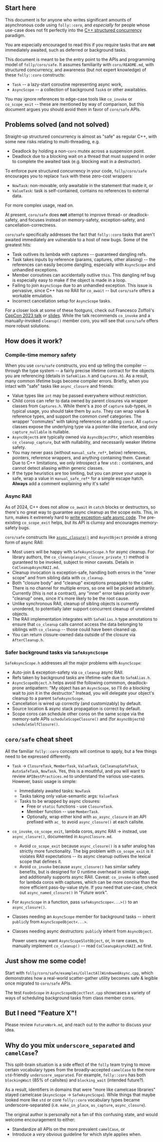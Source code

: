## Start here

This document is for anyone who writes significant amounts of asynchronous
code using `folly::coro`, and *especially* for people whose use-case does
not fit perfectly into the [C++ structured concurrency](
https://ericniebler.com/2020/11/08/structured-concurrency/) paradigm.

You are especially encouraged to read this if you require tasks that are
**not** immediately awaited, such as deferred or background tasks.

This document is meant to be the entry point to the APIs and programming
model of `folly/coro/safe`.  It assumes familiarity with `coro/README.md`,
with structured concurrency, and awareness (but not expert knowledge) of
these `folly::coro` constructs:
  - `Task` -- a lazy-start coroutine representing async work,
  - `AsyncScope` -- a collection of background `Task`s or other awaitables.

You may ignore references to edge-case tools like `co_invoke` or
`co_scope_exit` -- these are mentioned by way of comparison, but this
document argues you should avoid them in favor of `coro/safe` APIs.

## Problems solved (and not solved)

Straight-up structured concurrency is almost as "safe" as regular C++, with
some new risks relating to multi-threading, e.g.
  - Deadlock by holding a non-`coro` mutex across a suspension point.
  - Deadlock due to a blocking wait on a thread that must suspend in order
    to complete the awaited task (e.g. blocking wait in a destructor).

To enforce pure structured concurrency in your code, `folly/coro/safe` encourages you to replace `Task` with these zero-cost wrappers:
  - `NowTask`: non-movable, only awaitable in the statement that made it, or
  - `ValueTask`: task is self-contained, contains no references to external data.

For more complex usage, read on.

At present, `coro/safe` does **not** attempt to improve thread- or
deadlock-safety, and focuses instead on memory-safety, exception-safety, and
cancellation-correctness.

`coro/safe` specifically addresses the fact that `folly::coro` tasks that
aren't awaited immediately are vulnerable to a host of new bugs.  Some of
the greatest hits:
  - Task outlives its lambda with captures -- guaranteed dangling refs.
  - Task takes inputs by reference (params, captures, other aliasing) --
    the references can easily become dangling, especially with `AsyncScope`
    and unhandled exceptions.
  - Member coroutines can accidentally outlive `this`.  This dangling ref
    bug is especially easy to make if the object is made in a loop.
  - Failing to join `AsyncScope` due to an unhandled exception.  This issue
    is pervasive, since C++ has no RAII for `co_await` -- but `coro/safe`
    offers a workable emulation.
  - Incorrect cancellation setup for `AsyncScope` tasks.

For a closer look at some of these footguns, check out Francesco Zoffoli's
[CppCon 2023 talk](https://www.youtube.com/watch?v=Iqrd9vsLrak) or [slides](
https://github.com/CppCon/CppCon2023/blob/main/Presentations/coroutine_patterns.pdf).
While the talk recommends `co_invoke` and a manually-invoked `cleanup()`
member coro, you will see that `coro/safe` offers more robust solutions.

## How does it work?

### Compile-time memory safety

When you use `coro/safe` constructs, you end up telling the compiler -- through
the type system -- a fairly precise lifetime contract for the objects you are
referencing (details in `SafeAlias.h` and `Captures.h`).  As a result, many
common lifetime bugs become compiler errors.  Briefly, when you intact with
"safe" tasks like `async_closure` and friends:
  - Value types like `int` may be passed everywhere without restriction.
  - Child coros can refer to data owned by parent closures via wrapper
    classes from `Captures.h`.  While there's a zoo of `capture` sub-types,
    in typical usage, you should take them by `auto`.  They can wrap value &
    reference types, and support the common cvref categories.  The wrapper
    "commutes" with taking references or adding `const`.  All `capture`
    classes expose the underlying type via a pointer-like interface, and
    only `capture_nullable` is nullable.
  - `AsyncObject`s are typically owned via `AsyncObjectPtr`, which resembles
    `co_cleanup_capture`, but with nullability, and necessarily weaker
    lifetime safety.
  - You may never pass (without `manual_safe_ref*`, below) references,
    pointers, reference wrappers, and anything containing them.  Caveat: Due
    to C++ limitations, we only introspect a few `std::` containers, and
    cannot detect aliasing within generic classes.
  - If the type heuristics are too limiting, but you can prove your usage is
    safe, wrap a value in `manual_safe_ref*` for a simple escape hatch.
    **Always** add a comment explaining why it's safe!

### Async RAII

As of 2024, C++ does not allow `co_await` in `catch` blocks or destructors, so
there's no great way to guarantee async cleanup as the scope exits. This, in
turn, makes it extremely hard to [write exception-safe async
code](examples/CollectAllWindowedAsync.cpp). The pre-existing `co_scope_exit`
helps, but its API is clumsy and encourages memory-safety bugs.

`coro/safe` constructs like [`async_closure()`](AsyncClosure.md) and
`AsyncObject` provide a strong form of async RAII:
  - Most users will be happy with `SafeAsyncScope.h` for async cleanup. For
    library authors, the `co_cleanup(async_closure_private_t)` method is
    guranteed to be invoked, subject to minor caveats. Details in
    `CoCleanupAsyncRAII.md`.
  - Cleanup invocation is exception-safe, handling both errors in the "inner
    scope" and from sibling data with `co_cleanup`.
  - Both "closure body" and "cleanup" exceptions propagate to the caller.
    There is no channel for multiple errors, so one will be picked
    arbitrarily.  Currently (this is not a contract), any "inner" error
    takes priority over "cleanup" ones, since it's more likely to be the
    root cause.
  - Unlike synchronous RAII, cleanup of sibling objects is currently unordered,
    to potentially later support concurrent cleanup of unrelated objects.
  - The RAII implementation integrates with `SafeAlias.h` type annotations to
    ensure that `co_cleanup` calls cannot access the data belonging to siblings
    with `co_cleanup` -- those could have been cleaned up.
  - You can return closure-owned data outside of the closure via
    `AfterCleanup.h`.

### Safer background tasks via `SafeAsyncScope`

`SafeAsyncScope.h` addresses all the major problems with `AsyncScope`:
  - Auto-join & exception-safety via `co_cleanup` async RAII.
  - Refs taken by background tasks are lifetime-safe due to `SafeAlias.h`.
  - `AsyncScopeObject.h` helps avoid the following commmon, deadlock-prone
    antipattern: "My object has an `AsyncScope`, so I'll do a blocking wait
    to join it in the destructor." Instead, you will delegate your object's
    cleanup to a parent `SafeAsyncScope`.
  - Cancellation is wired up correctly (and customizably) by default.
  - Source location & async stack propagation is correct by default.
  - Scope coros can schedule other coros on the same scope via the
    memory-safe APIs `scheduleScopeClosure()` and (for `AsyncObject`s)
    `scheduleSelfClosure()`.

## `coro/safe` cheat sheet

All the familiar `folly::coro` concepts will continue to apply, but a few
things need to be expressed differently.

  * `Task` -> `ClosureTask`, `MemberTask`, `ValueTask`, `CoCleanupSafeTask`,
    `AutoSafeTask`, `NowTask`.  Yes, this is a mouthful, and you will want
    to review `APIBestPractices.md` to understand the various use-cases.
    However, basic usage is simple:
      - Immediately awaited tasks: `NowTask`
      - Tasks taking only value-semantic args: `ValueTask`
      - Tasks to be wrapped by async closures:
          * Free or `static` functions - use `ClosureTask`.
          * Member function -- use `MemberTask`.
          * Optionally, wrap either kind with `as_async_closure` in an API
            prefixed with `ac_` to avoid `async_closure()` at each callsite.

  * `co_invoke`, `co_scope_exit`, lambda coros, async RAII -> instead, use
    `async_closure()`, documented in `AsyncClosure.md`.
      - Avoid `co_scope_exit` because `async_closure()` is a safer analog
        has strictly more functionality.  The big problem with
        `co_scope_exit` is it violates RAII expectations -- its async
        cleanup outlives the lexical scope that defines it.
      - Avoid `co_invoke` because `async_closure()` has similar safety
        benefits, but is designed for 0 runtime overhead in similar usage,
        and additionally supports async RAII.  Caveat: `co_invoke` is often
        used for lambda coros with captures, which can be more concise than
        the more efficient pass-by-value style.  If you need that use-case,
        check out `async_named_closure()` in "Future work".

  * For `AsyncScope` in a function, pass `safeAsyncScope<...>()` to
    an `async_closure()`.

  * Classes needing an `AsyncScope` member for background tasks --
    inherit `public`ly from `AsyncScopeObject<...>`.

  * Classes needing async destructors: `public`ly inherit from `AsyncObject`.

    Power users may want `AsyncScopeSlotObject`, or, in rare cases,
    to manually implement `co_cleanup()` -- read `CoCleanupAsyncRAII.md` first.

## Just show me some code!

Start with `folly/coro/safe/examples/CollectAllWindowedAsync.cpp`, which
demonstrates how a real-world scatter-gather utility becomes safe & legible
once migrated to `coro/safe` APIs.

The test `FooOnScope` in `AsyncScopeObjectTest.cpp` showcases a variety of
ways of scheduling background tasks from class member coros.

## But I need "Feature X"!

Please review `FutureWork.md`, and reach out to the author to discuss your idea.

## Why do you mix `underscore_separated` and `camelCase`?

This split-brain situation is a side effect of the `folly` team trying to move certain vocabulary types from the broadly-accepted `camelCase` to the more `std`-friendly `underscore_separated`. For example, `folly::coro` has both `blockingWait` (85% of callsites) and `blocking_wait` (intended future?).

As a result, identifiers in domains that were "more like camelcase libraries" stayed camelcase (`AsyncScope` -> `SafeAsyncScope`). While things that maybe looked more like `std` or core `folly::coro` vocabulary types became underscore-separated (i.e. `make_in_place`, `as_capture`, `async_closure`).

The original author is personally not a fan of this confusing state, and would welcome encouragement to either:
  - Standardize all APIs on the more prevalent `camelCase`, or
  - Introduce a *very* obvious guideline for which style applies when.
